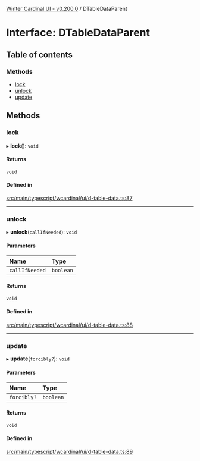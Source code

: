 [Winter Cardinal UI - v0.200.0](../index.md) / DTableDataParent

# Interface: DTableDataParent

## Table of contents

### Methods

- [lock](DTableDataParent.md#lock)
- [unlock](DTableDataParent.md#unlock)
- [update](DTableDataParent.md#update)

## Methods

### lock

▸ **lock**(): `void`

#### Returns

`void`

#### Defined in

[src/main/typescript/wcardinal/ui/d-table-data.ts:87](https://github.com/winter-cardinal/winter-cardinal-ui/blob/v0.200.0/src/main/typescript/wcardinal/ui/d-table-data.ts#L87)

___

### unlock

▸ **unlock**(`callIfNeeded`): `void`

#### Parameters

| Name | Type |
| :------ | :------ |
| `callIfNeeded` | `boolean` |

#### Returns

`void`

#### Defined in

[src/main/typescript/wcardinal/ui/d-table-data.ts:88](https://github.com/winter-cardinal/winter-cardinal-ui/blob/v0.200.0/src/main/typescript/wcardinal/ui/d-table-data.ts#L88)

___

### update

▸ **update**(`forcibly?`): `void`

#### Parameters

| Name | Type |
| :------ | :------ |
| `forcibly?` | `boolean` |

#### Returns

`void`

#### Defined in

[src/main/typescript/wcardinal/ui/d-table-data.ts:89](https://github.com/winter-cardinal/winter-cardinal-ui/blob/v0.200.0/src/main/typescript/wcardinal/ui/d-table-data.ts#L89)

